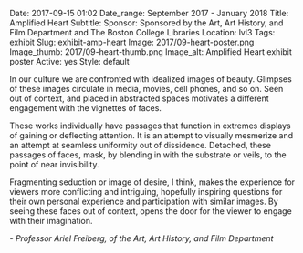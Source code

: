 Date: 2017-09-15 01:02
Date_range: September 2017 - January 2018
Title: Amplified Heart
Subtitle:
Sponsor: Sponsored by the Art, Art History, and Film Department and The Boston College Libraries
Location: lvl3
Tags: exhibit
Slug: exhibit-amp-heart
Image: 2017/09-heart-poster.png
Image_thumb: 2017/09-heart-thumb.png
Image_alt: Amplified Heart exhibit poster
Active: yes
Style: default

In our culture we are confronted with idealized images of beauty. Glimpses of these images circulate in media, movies, cell phones, and so on. Seen out of context, and placed in abstracted spaces motivates a different engagement with the vignettes of faces. 

These works individually have passages that function in extremes displays of gaining or deflecting attention. It is an attempt to visually mesmerize and an attempt at seamless uniformity out of dissidence.  Detached, these passages of faces, mask, by blending in with the substrate or veils, to the point of near invisibility. 

Fragmenting seduction or image of desire, I think, makes the experience for  viewers more conflicting and intriguing, hopefully inspiring questions for their own personal experience and participation with similar images.  By seeing these faces out of context, opens the door for the viewer to engage with their imagination.


<em>- Professor Ariel Freiberg, of the Art, Art History, and Film Department</em>